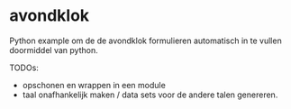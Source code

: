 # avondklok

Python example om de de avondklok formulieren automatisch in te vullen doormiddel van python.

TODOs:
- opschonen en wrappen in een module
- taal onafhankelijk maken / data sets voor de andere talen genereren.
